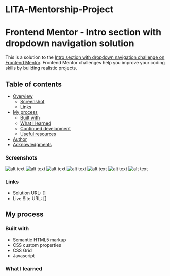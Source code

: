 # LITA-Mentorship-Project
# Frontend Mentor - Intro section with dropdown navigation solution

This is a solution to the [Intro section with dropdown navigation challenge on Frontend Mentor](https://www.frontendmentor.io/challenges/intro-section-with-dropdown-navigation-ryaPetHE5). Frontend Mentor challenges help you improve your coding skills by building realistic projects. 

## Table of contents

- [Overview](#overview)
  - [Screenshot](#screenshot)
  - [Links](#links)
- [My process](#my-process)
  - [Built with](#built-with)
  - [What I learned](#what-i-learned)
  - [Continued development](#continued-development)
  - [Useful resources](#useful-resources)
- [Author](#author)
- [Acknowledgments](#acknowledgments)

### Screenshots
![alt text](about-active.png)
![alt text](features-active.png)
![alt text](company-active.png)
![alt text](learnmore-active.png)
![alt text](login-active.png)
![alt text](main-view.png)
![alt text](register-active.png)

### Links

- Solution URL: []
- Live Site URL: []

## My process

### Built with

- Semantic HTML5 markup
- CSS custom properties
- CSS Grid
- Javascript

### What I learned
